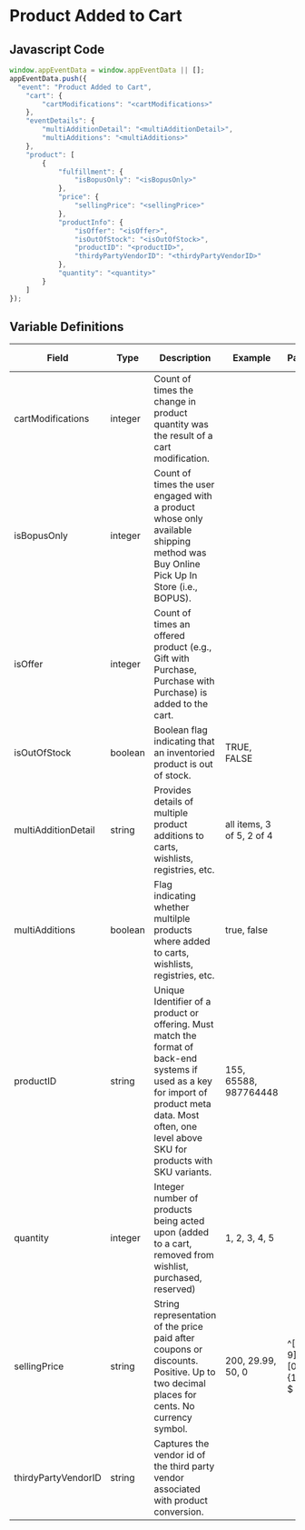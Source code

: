 # Product Added to Cart

### 

## Javascript Code
```js
window.appEventData = window.appEventData || [];
appEventData.push({
  "event": "Product Added to Cart",
    "cart": {
        "cartModifications": "<cartModifications>"
    },
    "eventDetails": {
        "multiAdditionDetail": "<multiAdditionDetail>",
        "multiAdditions": "<multiAdditions>"
    },
    "product": [
        {
            "fulfillment": {
                "isBopusOnly": "<isBopusOnly>"
            },
            "price": {
                "sellingPrice": "<sellingPrice>"
            },
            "productInfo": {
                "isOffer": "<isOffer>",
                "isOutOfStock": "<isOutOfStock>",
                "productID": "<productID>",
                "thirdyPartyVendorID": "<thirdyPartyVendorID>"
            },
            "quantity": "<quantity>"
        }
    ]
});
```

## Variable Definitions

|Field|Type|Description|Example|Pattern|Min Length|Max Length|Minimum|Maximum|Multiple Of|
| --- | --- | --- | --- | --- | --- | --- | --- | --- | --- |
|cartModifications|integer|Count of times the change in product quantity was the result of a cart modification.||||||||
|isBopusOnly|integer|Count of times the user engaged with a product whose only available shipping method was Buy Online Pick Up In Store \(i.e., BOPUS\).||||||||
|isOffer|integer|Count of times an offered product \(e.g., Gift with Purchase, Purchase with Purchase\) is added to the cart.||||||||
|isOutOfStock|boolean|Boolean flag indicating that an inventoried product is out of stock. |TRUE, FALSE|||||||
|multiAdditionDetail|string|Provides details of multiple product additions to carts, wishlists, registries, etc.|all items, 3 of 5, 2 of 4|||||||
|multiAdditions|boolean|Flag indicating whether multilple products where added to carts, wishlists, registries, etc.|true, false|||||||
|productID|string|Unique Identifier of a product or offering.  Must match the format of back-end systems if used as a key for import of product meta data. Most often, one level above SKU for products with SKU variants. |155, 65588, 987764448|||||||
|quantity|integer|Integer number of products being acted upon \(added to a cart, removed from wishlist, purchased, reserved\)|1, 2, 3, 4, 5||||1|||
|sellingPrice|string|String representation of the price paid after coupons or discounts. Positive. Up to two decimal places for cents. No currency symbol.|200, 29.99, 50, 0|^[0-9]*(\.[0-9]{1,2})?$||||||
|thirdyPartyVendorID|string|Captures the vendor id of the third party vendor associated with product conversion.||||||||
